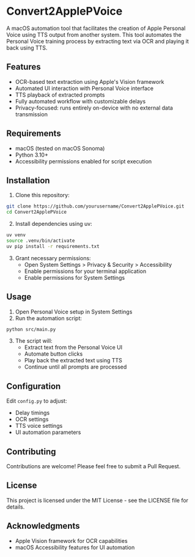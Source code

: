 # Convert2ApplePVoice

A macOS automation tool that facilitates the creation of Apple Personal Voice using TTS output from another system. This tool automates the Personal Voice training process by extracting text via OCR and playing it back using TTS.

## Features

- OCR-based text extraction using Apple's Vision framework
- Automated UI interaction with Personal Voice interface
- TTS playback of extracted prompts
- Fully automated workflow with customizable delays
- Privacy-focused: runs entirely on-device with no external data transmission

## Requirements

- macOS (tested on macOS Sonoma)
- Python 3.10+
- Accessibility permissions enabled for script execution

## Installation

1. Clone this repository:
```bash
git clone https://github.com/yourusername/Convert2ApplePVoice.git
cd Convert2ApplePVoice
```

2. Install dependencies using uv:
```bash
uv venv
source .venv/bin/activate
uv pip install -r requirements.txt
```

3. Grant necessary permissions:
   - Open System Settings > Privacy & Security > Accessibility
   - Enable permissions for your terminal application
   - Enable permissions for System Settings

## Usage

1. Open Personal Voice setup in System Settings
2. Run the automation script:
```bash
python src/main.py
```

3. The script will:
   - Extract text from the Personal Voice UI
   - Automate button clicks
   - Play back the extracted text using TTS
   - Continue until all prompts are processed

## Configuration

Edit `config.py` to adjust:
- Delay timings
- OCR settings
- TTS voice settings
- UI automation parameters

## Contributing

Contributions are welcome! Please feel free to submit a Pull Request.

## License

This project is licensed under the MIT License - see the LICENSE file for details.

## Acknowledgments

- Apple Vision framework for OCR capabilities
- macOS Accessibility features for UI automation
